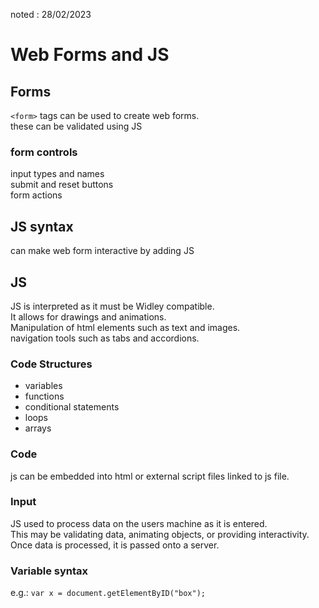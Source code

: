 noted : 28/02/2023

# Web Forms and JS

## Forms

`<form>` tags can be used to create web forms.  
these can be validated using JS

### form controls

input types and names  
submit and reset buttons  
form actions

## JS syntax

can make web form interactive by adding JS

## JS

JS is interpreted as it must be Widley compatible.  
It allows for drawings and animations.  
Manipulation of html elements such as text and images.  
navigation tools such as tabs and accordions.

### Code Structures

-   variables
-   functions
-   conditional statements
-   loops
-   arrays

### Code

js can be embedded into html or external script files linked to js file.

### Input

JS used to process data on the users machine as it is entered.  
This may be validating data, animating objects, or providing interactivity.
Once data is processed, it is passed onto a server.

### Variable syntax

e.g.:
`var x = document.getElementByID("box");`
